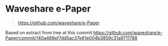 # Waveshare e-Paper

> https://github.com/waveshare/e-Paper

Based on extract from tree at this commit https://github.com/waveshare/e-Paper/commit/140a468ef7dd5ac37e61e004b3859c31a9711788
